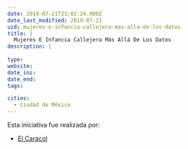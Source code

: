 ```yaml
---
date: 2019-07-21T23:02:24.000Z
date_last_modified: 2019-07-21
uid: mujeres-e-infancia-callejera-mas-alla-de-los-datos
title: |
  Mujeres E Infancia Callejera Más Allá De Los Datos
description: |
  
type: 
website: 
date_ini: 
date_end: 
tags:

cities: 
  - Ciudad de México
---
```


Esta iniciativa fue realizada por:

- [El Caracol](/organizaciones/el-caracol)
